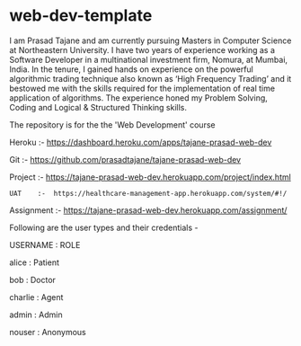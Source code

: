 # web-dev-template

I am Prasad Tajane and am currently pursuing Masters in Computer Science at Northeastern University.
I have two years of experience working as a Software Developer in a multinational investment firm, Nomura, at Mumbai, India.
In the tenure, I gained hands on experience on the powerful algorithmic trading technique also known as ‘High Frequency Trading’
and it bestowed me with the skills required for the implementation of real time application of algorithms.
The experience honed my Problem Solving, Coding and Logical & Structured Thinking skills.

The repository is for the the 'Web Development' course


Heroku     :-  https://dashboard.heroku.com/apps/tajane-prasad-web-dev

Git        :-  https://github.com/prasadtajane/tajane-prasad-web-dev


Project    :-  https://tajane-prasad-web-dev.herokuapp.com/project/index.html

    UAT    :-  https://healthcare-management-app.herokuapp.com/system/#!/

Assignment :-  https://tajane-prasad-web-dev.herokuapp.com/assignment/


Following are the user types and their credentials -

USERNAME : ROLE

alice    :    Patient

bob      :    Doctor

charlie  :    Agent

admin    :    Admin

nouser   :    Anonymous
